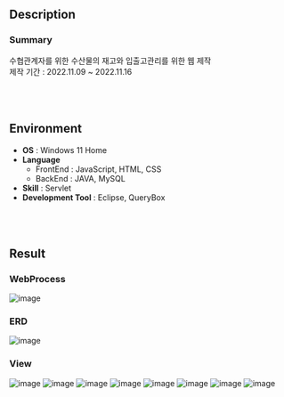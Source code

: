 ## Description
### Summary ###
수협관계자를 위한 수산물의 재고와 입출고관리를 위한 웹 제작<br/>
제작 기간 : 2022.11.09 ~ 2022.11.16
 <br/>
 <br/>
 <br/>
 <br/>
## Environment
* <b>OS</b> : Windows 11 Home
* <b>Language</b>
  * FrontEnd : JavaScript, HTML, CSS
  * BackEnd : JAVA, MySQL
* <b>Skill</b> : Servlet
* <b>Development Tool</b> : Eclipse, QueryBox
 <br/>
  <br/>
   <br/>
    <br/>
## Result
### WebProcess
![image](https://user-images.githubusercontent.com/51295326/219321006-55c70fc0-fee9-443c-9ee7-228272c67008.png)

### ERD
![image](https://user-images.githubusercontent.com/51295326/219321083-ad347b3e-4dd8-4b3f-bb37-a8ad9edfde29.png)

### View
![image](https://user-images.githubusercontent.com/51295326/219325523-9c027cd4-0967-4b65-8658-b2456028c836.png)
![image](https://user-images.githubusercontent.com/51295326/219325538-4579847b-79c0-42c1-94f4-7c1fd366afb5.png)
![image](https://user-images.githubusercontent.com/51295326/219325569-9f25b16e-1ce7-4ce6-8bfe-b99eb1c9b0e0.png)
![image](https://user-images.githubusercontent.com/51295326/219325638-49e970db-83ef-47f5-8d89-bbaf7097c347.png)
![image](https://user-images.githubusercontent.com/51295326/219325611-740aa9f9-6c23-4d05-a28e-ae6a966b8fea.png)
![image](https://user-images.githubusercontent.com/51295326/219325962-b53af54a-972f-481e-8e24-a04c4bc2b467.png)
![image](https://user-images.githubusercontent.com/51295326/219325986-75e6061f-e4e9-4808-8b46-b0f28f672662.png)
![image](https://user-images.githubusercontent.com/51295326/219326015-d6eda9de-d356-4789-a5ab-0a3ad2af4763.png)


